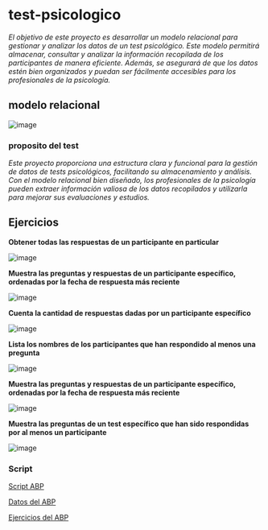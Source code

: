 # test-psicologico
*El objetivo de este proyecto es desarrollar un modelo relacional para gestionar y analizar los datos de un test psicológico. Este modelo permitirá almacenar, consultar y analizar la información recopilada de los participantes de manera eficiente. Además, se asegurará de que los datos estén bien organizados y puedan ser fácilmente accesibles para los profesionales de la psicología.*
## modelo relacional

![image](https://github.com/user-attachments/assets/76306a85-a743-45f2-b025-c63d44b3698e)

### proposito del test

*Este proyecto proporciona una estructura clara y funcional para la gestión de datos de tests psicológicos, facilitando su almacenamiento y análisis. Con el modelo relacional bien diseñado, los profesionales de la psicología pueden extraer información valiosa de los datos recopilados y utilizarla para mejorar sus evaluaciones y estudios.*   

## Ejercicios

**Obtener todas las respuestas de un participante en particular**

![image](https://github.com/user-attachments/assets/936accbb-9b64-4a8f-bb2b-28364a365592)

**Muestra las preguntas y respuestas de un participante específico, ordenadas por la fecha de respuesta más reciente**

![image](https://github.com/user-attachments/assets/da9331a9-e58e-4e39-9f93-131b3dab18b7)

**Cuenta la cantidad de respuestas dadas por un participante específico**

![image](https://github.com/user-attachments/assets/8b516198-cd7e-4851-bc7c-a11616e85f26)

**Lista los nombres de los participantes que han respondido al menos una pregunta**

![image](https://github.com/user-attachments/assets/adf9ab56-3fc9-441a-817f-80cdad2b8e9a)

**Muestra las preguntas y respuestas de un participante específico, ordenadas por la fecha de respuesta más reciente**

![image](https://github.com/user-attachments/assets/66ab0b0b-80ca-4b62-872d-c1922d10825a)

**Muestra las preguntas de un test específico que han sido respondidas por al menos un participante**

![image](https://github.com/user-attachments/assets/1fbaac7c-b4b6-4aac-957a-d2ee4dd1dc82)

### Script

[Script ABP](https://github.com/Nreino/test-psicologico/blob/main/abp.sql)

[Datos del ABP](https://github.com/Nreino/test-psicologico/blob/main/datos%20del%20abp%202.sql)

[Ejercicios del ABP](https://github.com/Nreino/test-psicologico/blob/main/ejercicios%20del%20abp.sql)

